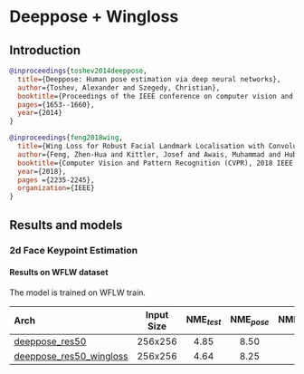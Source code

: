 # Deeppose + Wingloss

## Introduction

<!-- [ALGORITHM] -->

```bibtex
@inproceedings{toshev2014deeppose,
  title={Deeppose: Human pose estimation via deep neural networks},
  author={Toshev, Alexander and Szegedy, Christian},
  booktitle={Proceedings of the IEEE conference on computer vision and pattern recognition},
  pages={1653--1660},
  year={2014}
}
```

<!-- [ALGORITHM] -->

```bibtex
@inproceedings{feng2018wing,
  title={Wing Loss for Robust Facial Landmark Localisation with Convolutional Neural Networks},
  author={Feng, Zhen-Hua and Kittler, Josef and Awais, Muhammad and Huber, Patrik and Wu, Xiao-Jun},
  booktitle={Computer Vision and Pattern Recognition (CVPR), 2018 IEEE Conference on},
  year={2018},
  pages ={2235-2245},
  organization={IEEE}
}
```

## Results and models

### 2d Face Keypoint Estimation

#### Results on WFLW dataset

The model is trained on WFLW train.

| Arch                                                                                           | Input Size | NME<sub>*test*</sub> | NME<sub>*pose*</sub> | NME<sub>*illumination*</sub> | NME<sub>*occlusion*</sub> | NME<sub>*blur*</sub> | NME<sub>*makeup*</sub> | NME<sub>*expression*</sub> |                                                          ckpt                                                          |                                                        log                                                        |
| :--------------------------------------------------------------------------------------------- | :--------: | :------------------: | :------------------: | :--------------------------: | :-----------------------: | :------------------: | :--------------------: | :------------------------: | :--------------------------------------------------------------------------------------------------------------------: | :---------------------------------------------------------------------------------------------------------------: |
| [deeppose_res50](/configs/face/deeppose/wflw/deeppose_res50_wflw_256x256.py)                   |  256x256   |         4.85         |         8.50         |             4.81             |           5.69            |         5.45         |          4.82          |            5.20            |     [ckpt](https://download.openmmlab.com/mmpose/face/deeppose/deeppose_res50_wflw_256x256-92d0ba7f_20210303.pth)      |     [log](https://download.openmmlab.com/mmpose/face/deeppose/deeppose_res50_wflw_256x256_20210303.log.json)      |
| [deeppose_res50_wingloss](/configs/face/deeppose/wflw/deeppose_res50_wflw_256x256_wingloss.py) |  256x256   |         4.64         |         8.25         |             4.59             |           5.56            |         5.26         |          4.59          |            5.07            | [ckpt](https://download.openmmlab.com/mmpose/face/deeppose/deeppose_res50_wflw_256x256_wingloss-f82a5e53_20210303.pth) | [log](https://download.openmmlab.com/mmpose/face/deeppose/deeppose_res50_wflw_256x256_wingloss_20210303.log.json) |
